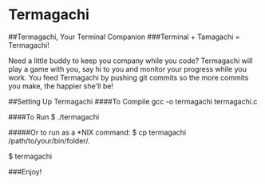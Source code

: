 Termagachi
==========

##Termagachi, Your Terminal Companion
###Terminal + Tamagachi = Termagachi!

Need a little buddy to keep you company while you code? Termagachi will
play a game with you, say hi to you and monitor your progress while you
work. You feed Termagachi by pushing git commits so the more commits you
make, the happier she'll be!

##Setting Up Termagachi
####To Compile
gcc -o termagachi termagachi.c

####To Run
$ ./termagachi

#####Or to run as a \*NIX command:
$ cp termagachi /path/to/your/bin/folder/.

$ termagachi

###Enjoy!
